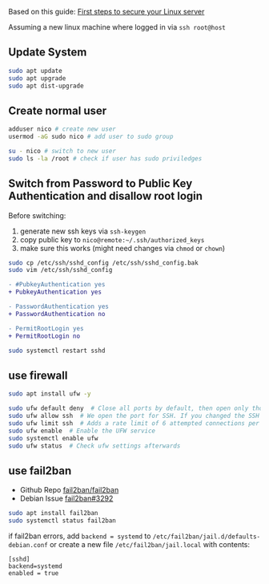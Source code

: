 Based on this guide: [First steps to secure your Linux server](https://github.com/netcup-community/community-tutorials/blob/main/community-tutorials/first-steps-to-protect-your-linux-server-against-common-attacks/01-en.md)

Assuming a new linux machine where logged in via `ssh root@host`

## Update System

```bash
sudo apt update
sudo apt upgrade
sudo apt dist-upgrade
```

## Create normal user

```bash
adduser nico # create new user
usermod -aG sudo nico # add user to sudo group

su - nico # switch to new user
sudo ls -la /root # check if user has sudo priviledges
```

## Switch from Password to Public Key Authentication and disallow root login

Before switching:
1. generate new ssh keys via `ssh-keygen`
2. copy public key to `nico@remote:~/.ssh/authorized_keys`
3. make sure this works (might need changes via `chmod` or `chown`)

```bash
sudo cp /etc/ssh/sshd_config /etc/ssh/sshd_config.bak
sudo vim /etc/ssh/sshd_config
```

```diff
- #PubkeyAuthentication yes
+ PubkeyAuthentication yes

- PasswordAuthentication yes
+ PasswordAuthentication no

- PermitRootLogin yes
+ PermitRootLogin no
```

```bash
sudo systemctl restart sshd
```

## use firewall

```bash
sudo apt install ufw -y

sudo ufw default deny  # Close all ports by default, then open only those that are needed
sudo ufw allow ssh  # We open the port for SSH. If you changed the SSH port to something else than 22, replace `ssh` with your port number and /tcp i.e.: sudo ufw allow 2233/tcp
sudo ufw limit ssh  # Adds a rate limit of 6 attempted connections per 30 seconds to this port to prevent brute force attacks. Same as before, change ssh to your port/tcp if you don't use the default; limits can be changed in the ufw config.
sudo ufw enable  # Enable the UFW service
sudo systemctl enable ufw
sudo ufw status  # Check ufw settings afterwards
```

## use fail2ban

- Github Repo [fail2ban/fail2ban](https://github.com/fail2ban/fail2ban)
- Debian Issue [fail2ban#3292](https://github.com/fail2ban/fail2ban/issues/3292)

```bash
sudo apt install fail2ban
sudo systemctl status fail2ban
```

if fail2ban errors, add `backend = systemd` to `/etc/fail2ban/jail.d/defaults-debian.conf` or create a new file `/etc/fail2ban/jail.local` with contents:

```config
[sshd]
backend=systemd
enabled = true
```
